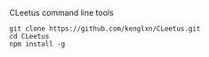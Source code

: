 CLeetus command line tools

```
git clone https://github.com/kenglxn/CLeetus.git
cd CLeetus
npm install -g
```

